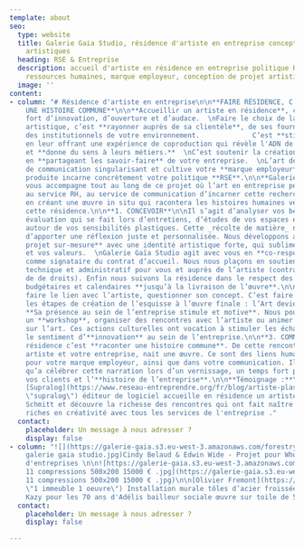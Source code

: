 ```yaml
---
template: about
seo:
  type: website
  title: Galerie Gaia Studio, résidence d'artiste en entreprise conception de projets
    artistiques
  heading: RSE & Entreprise
  description: accueil d'artiste en résidence en entreprise politique RSE , recyclage,
    ressources humaines, marque employeur, conception de projet artistique Ruptur
  image: ''
content:
- column: "# Résidence d'artiste en entreprise\n\n**FAIRE RÉSIDENCE, C’EST RACONTER
    UNE HISTOIRE COMMUNE**\n\n**Accueillir un artiste en résidence**, c’est un levier
    fort d’innovation, d’ouverture et d’audace.  \nFaire le choix de la création
    artistique, c’est **rayonner auprès de sa clientèle**, de ses fournisseurs et
    des institutionnels de votre environnement.             C’est **stimuler ses collaborateurs**
    en leur offrant une expérience de coproduction qui révèle l'ADN de votre société
    et **donne du sens à leurs métiers.**  \nC’est soutenir la création contemporaine
    en **partageant les savoir-faire** de votre entreprise.  \nL’art devient un vecteur
    de communication singularisant et cultive votre **marque employeur**.  \nL’œuvre
    produite incarne concrètement votre politique **RSE**.\n\n**Galerie Gaïa Studio**
    vous accompagne tout au long de ce projet où l’art en entreprise permet au dirigeant,
    au service RH, au service de communication d’incarner cette recherche de sens,
    en créant une œuvre in situ qui racontera les histoires humaines vécues durant
    cette résidence.\n\n**1. CONCEVOIR**\n\nIl s’agit d’analyser vos besoins. Une
    évaluation qui se fait lors d’entretiens, d’études de vos espaces et d’échanges
    autour de vos sensibilités plastiques. Cette _récolte de matière_ nous permet
    d’apporter une réflexion juste et personnalisée. Nous développons alors **un
    projet sur-mesure** avec une identité artistique forte, qui sublime votre lieu
    et vos valeurs.  \nGalerie Gaïa Studio agit avec vous en **co-responsabilité**
    comme signataire du contrat d’accueil. Nous nous plaçons en soutien critique,
    technique et administratif pour vous et auprès de l’artiste (contrats, cession
    de de droits). Enfin nous suivons la résidence dans le respect des contraintes
    budgétaires et calendaires **jusqu’à la livraison de l’œuvre**.\n\n**2. PRODUIRE**\n\nC’est
    faire le lien avec l’artiste, questionner son concept. C’est faire partie de toutes
    les étapes de création de l’esquisse à l’œuvre finale : l’Art devient un outil.
    **Sa présence au sein de l’entreprise stimule et motive**. Nous pouvons proposer
    un **workshop**, organiser des rencontres avec l’artiste ou animer des conférences
    sur l’art. Ces actions culturelles ont vocation à stimuler les échanges et développer
    le sentiment d’**innovation** au sein de l’entreprise.\n\n**3. COMMUNIQUER**\n\nFaire
    résidence c’est **raconter une histoire commune**. De cette rencontre entre un
    artiste et votre entreprise, nait une œuvre. Ce sont des liens humains à valoriser
    pour votre marque employeur, ainsi que dans votre communication. Il ne reste plus
    qu’a célébrer cette narration lors d’un vernissage, un temps fort pour vos collaborateurs,
    vos clients et l’**histoire de l’entreprise**.\n\n**Témoignage :**\n\nEntreprise
    [Supralog](https://www.reseau-entreprendre.org/fr/blog/artiste-plasticien-en-residence-dans-une-entreprise/
    \"supralog\") éditeur de logiciel accueille en résidence un artiste  Matthieu
    Schmitt et découvre la richesse des rencontres qui ont fait naître des interactions
    riches en créativité avec tous les services de l'entreprise ."
  contact:
    placeholder: Un message à nous adresser ?
    display: false
- column: "![](https://galerie-gaia.s3.eu-west-3.amazonaws.com/forestry/whome projet
    galerie gaia studio.jpg)Cindy Belaud & Edwin Wide - Projet pour Whome Immobilier
    d'entreprises \n\n![https://galerie-gaia.s3.eu-west-3.amazonaws.com/forestry/mural
    11 compressions 500x200 15000 € .jpg](https://galerie-gaia.s3.eu-west-3.amazonaws.com/forestry/mural
    11 compressions 500x200 15000 € .jpg)\n\n[Olivier Fremont](https://galeriegaia.fr/artists/olivier-fremont/
    \"1 immeuble 1 oeuvre\") Installation murale tôles d’acier froissées 6m x 3m\n\n![](https://galerie-gaia.s3.eu-west-3.amazonaws.com/forestry/galeriegaia@kazy-adelis.JPG)
    Kazy pour les 70 ans d'Adélis bailleur sociale œuvre sur toile de 5m x 3m"
  contact:
    placeholder: Un message à nous adresser ?
    display: false

---
```

